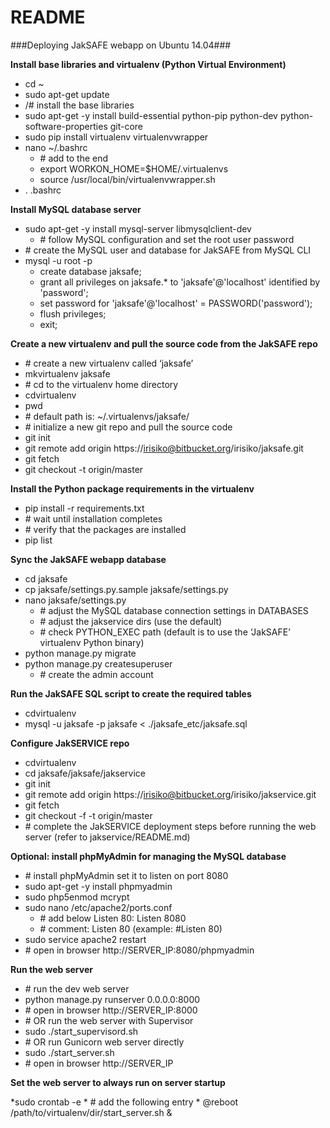 # README #
###Deploying JakSAFE webapp on Ubuntu 14.04###

**Install base libraries and virtualenv (Python Virtual Environment)**

* cd ~
* sudo apt-get update
* /# install the base libraries
* sudo apt-get -y install build-essential python-pip python-dev python-software-properties git-core
* sudo pip install virtualenv virtualenvwrapper
* nano ~/.bashrc
    * \# add to the end
    * export WORKON_HOME=$HOME/.virtualenvs
    * source /usr/local/bin/virtualenvwrapper.sh
* . .bashrc

**Install MySQL database server**

* sudo apt-get -y install mysql-server libmysqlclient-dev
    * \# follow MySQL configuration and set the root user password
* \# create the MySQL user and database for JakSAFE from MySQL CLI
* mysql -u root -p
    * create database jaksafe;
    * grant all privileges on jaksafe.* to 'jaksafe'@'localhost' identified by 'password';
    * set password for 'jaksafe'@'localhost' = PASSWORD('password');
    * flush privileges;
    * exit;

**Create a new virtualenv and pull the source code from the JakSAFE repo**

* \# create a new virtualenv called ‘jaksafe’
* mkvirtualenv jaksafe
* \# cd to the virtualenv home directory
* cdvirtualenv
* pwd
* \# default path is: ~/.virtualenvs/jaksafe/
* \# initialize a new git repo and pull the source code
* git init
* git remote add origin https://irisiko@bitbucket.org/irisiko/jaksafe.git
* git fetch
* git checkout -t origin/master

**Install the Python package requirements in the virtualenv**

* pip install -r requirements.txt
* \# wait until installation completes
* \# verify that the packages are installed
* pip list

**Sync the JakSAFE webapp database**

* cd jaksafe
* cp jaksafe/settings.py.sample jaksafe/settings.py
* nano jaksafe/settings.py
    * \# adjust the MySQL database connection settings in DATABASES
    * \# adjust the jakservice dirs (use the default)
    * \# check PYTHON_EXEC path (default is to use the ‘JakSAFE’ virtualenv Python binary)
* python manage.py migrate
* python manage.py createsuperuser
    * \# create the admin account

**Run the JakSAFE SQL script to create the required tables**

* cdvirtualenv
* mysql -u jaksafe -p jaksafe < ./jaksafe_etc/jaksafe.sql

**Configure JakSERVICE repo**

* cdvirtualenv
* cd jaksafe/jaksafe/jakservice
* git init
* git remote add origin https://irisiko@bitbucket.org/irisiko/jakservice.git
* git fetch
* git checkout -f -t origin/master
* \# complete the JakSERVICE deployment steps before running the web server (refer to jakservice/README.md)

**Optional: install phpMyAdmin for managing the MySQL database**

* \# install phpMyAdmin set it to listen on port 8080
* sudo apt-get -y install phpmyadmin
* sudo php5enmod mcrypt
* sudo nano /etc/apache2/ports.conf
    * \# add below Listen 80: Listen 8080
    * \# comment: Listen 80 (example: #Listen 80)
* sudo service apache2 restart
* \# open in browser http://SERVER_IP:8080/phpmyadmin

**Run the web server**

* \# run the dev web server
* python manage.py runserver 0.0.0.0:8000
* \# open in browser http://SERVER_IP:8000
* \# OR run the web server with Supervisor
* sudo ./start_supervisord.sh
* \# OR run Gunicorn web server directly
* sudo ./start_server.sh
* \# open in browser http://SERVER_IP

**Set the web server to always run on server startup**

*sudo crontab -e
    * \# add the following entry
    * @reboot /path/to/virtualenv/dir/start_server.sh &
